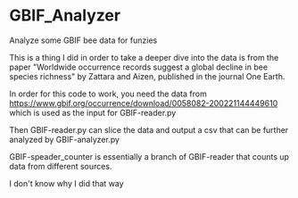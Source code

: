 # GBIF_Analyzer
Analyze some GBIF bee data for funzies

This is a thing I did in order to take a deeper dive into the data is from the paper "Worldwide occurrence records suggest a global decline in bee species richness" by Zattara and Aizen, published in the journal One Earth.

In order for this code to work, you need the data from https://www.gbif.org/occurrence/download/0058082-200221144449610
which is used as the input for GBIF-reader.py

Then GBIF-reader.py can slice the data and output a csv that can be further analyzed by GBIF-analyzer.py

GBIF-speader_counter is essentially a branch of GBIF-reader that counts up data from different sources.

I don't know why I did that way
